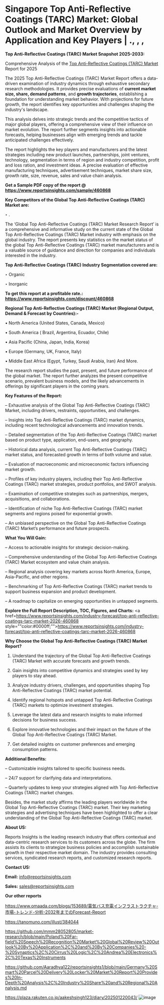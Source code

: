 # Singapore Top Anti-Reflective Coatings (TARC) Market: Global Outlook and Market Overview by Application and Key Players | ., , , 

<strong>Top Anti-Reflective Coatings (TARC) Market Snapshot 2025-2033:</strong>

Comprehensive Analysis of the <a href=https://www.reportsinsights.com/sample/460868>Top Anti-Reflective Coatings (TARC) Market</a> Report for 2025

The 2025 Top Anti-Reflective Coatings (TARC) Market Report offers a data-driven examination of industry dynamics through exhaustive secondary research methodologies. It provides precise evaluations of <strong>current market size, share, demand patterns</strong>, and <strong>growth trajectories</strong>, establishing a foundation for understanding market behavior. With projections for future growth, the report identifies key opportunities and challenges shaping the industry's landscape.

This analysis delves into strategic trends and the competitive tactics of major global players, offering a comprehensive view of their influence on market evolution. The report further segments insights into actionable forecasts, helping businesses align with emerging trends and tackle anticipated challenges effectively.

The report highlights the key players and manufacturers and the latest strategies including new product launches, partnerships, joint ventures, technology, segmentation in terms of region and industry competition, profit and loss ration, and investment ideas. A precise evaluation of effective manufacturing techniques, advertisement techniques, market share size, growth rate, size, revenue, sales and value chain analysis.

<strong>Get a Sample PDF copy of the report @ <a href=https://www.reportsinsights.com/sample/460868 style=color:#0000ff;>https://www.reportsinsights.com/sample/460868</a></strong>

<strong>Key Competitors of the Global Top Anti-Reflective Coatings (TARC) Market are:</strong>

‣ .

The ‘Global Top Anti-Reflective Coatings (TARC) Market Research Report’ is a comprehensive and informative study on the current state of the Global Top Anti-Reflective Coatings (TARC) Market industry with emphasis on the global industry. The report presents key statistics on the market status of the global Top Anti-Reflective Coatings (TARC) market manufacturers and is a valuable source of guidance and direction for companies and individuals interested in the industry.

<strong>Top Anti-Reflective Coatings (TARC) Industry Segmentation covered are:</strong>

‣ Organic

‣ Inorganic

<strong>To get this report at a profitable rate.: <a href=https://www.reportsinsights.com/discount/460868 style=color:#0000ff;>https://www.reportsinsights.com/discount/460868</a></strong>

<strong>Regional Top Anti-Reflective Coatings (TARC) Market (Regional Output, Demand &amp; Forecast by Countries):-</strong>

• North America (United States, Canada, Mexico)

• South America ( Brazil, Argentina, Ecuador, Chile)

• Asia Pacific (China, Japan, India, Korea)

• Europe (Germany, UK, France, Italy)

• Middle East Africa (Egypt, Turkey, Saudi Arabia, Iran) And More.

The research report studies the past, present, and future performance of the global market. The report further analyzes the present competitive scenario, prevalent business models, and the likely advancements in offerings by significant players in the coming years.

<strong>Key Features of the Report:</strong>

– Exhaustive analysis of the Global Top Anti-Reflective Coatings (TARC) Market, including drivers, restraints, opportunities, and challenges.

– Insights into Top Anti-Reflective Coatings (TARC) market dynamics, including recent technological advancements and innovation trends.

– Detailed segmentation of the Top Anti-Reflective Coatings (TARC) market based on product type, application, end-users, and geography.

– Historical data analysis, current Top Anti-Reflective Coatings (TARC) market status, and forecasted growth in terms of both volume and value.

– Evaluation of macroeconomic and microeconomic factors influencing market growth.

– Profiles of key industry players, including their Top Anti-Reflective Coatings (TARC) market strategies, product portfolios, and SWOT analysis.

– Examination of competitive strategies such as partnerships, mergers, acquisitions, and collaborations.

– Identification of niche Top Anti-Reflective Coatings (TARC) market segments and regions poised for exponential growth.

– An unbiased perspective on the Global Top Anti-Reflective Coatings (TARC) Market’s performance and future prospects.

<strong>What You Will Gain:</strong>

– Access to actionable insights for strategic decision-making.

– Comprehensive understanding of the Global Top Anti-Reflective Coatings (TARC) Market ecosystem and value chain analysis.

– Regional analysis covering key markets across North America, Europe, Asia-Pacific, and other regions.

– Benchmarking of Top Anti-Reflective Coatings (TARC) market trends to support business expansion and product development.

– A roadmap to capitalize on emerging opportunities in untapped segments.

<strong>Explore the Full Report Description, TOC, Figures, and Charts:</strong>
<a href=https://www.reportsinsights.com/industry-forecast/top-anti-reflective-coatings-tarc-market-2026-460868 style=""color:#0000ff;"">https://www.reportsinsights.com/industry-forecast/top-anti-reflective-coatings-tarc-market-2026-460868</a>

<strong>Why Choose the Global Top Anti-Reflective Coatings (TARC) Market Report?</strong>

1. Understand the trajectory of the Global Top Anti-Reflective Coatings (TARC) Market with accurate forecasts and growth trends.

2. Gain insights into competitive dynamics and strategies used by key players to stay ahead.

3. Analyze industry drivers, challenges, and opportunities shaping Top Anti-Reflective Coatings (TARC) market potential.

4. Identify regional hotspots and untapped Top Anti-Reflective Coatings (TARC) markets to optimize investment strategies.

5. Leverage the latest data and research insights to make informed decisions for business success.

6. Explore innovative technologies and their impact on the future of the Global Top Anti-Reflective Coatings (TARC) Market.

7. Get detailed insights on customer preferences and emerging consumption patterns.

<strong>Additional Benefits:</strong>

– Customizable insights tailored to specific business needs.

– 24/7 support for clarifying data and interpretations.

– Quarterly updates to keep your strategies aligned with Top Anti-Reflective Coatings (TARC) market changes.

Besides, the market study affirms the leading players worldwide in the Global Top Anti-Reflective Coatings (TARC) market. Their key marketing strategies and advertising techniques have been highlighted to offer a clear understanding of the Global Top Anti-Reflective Coatings (TARC) market.

<strong><strong>About US</strong>:</strong>

Reports Insights is the leading research industry that offers contextual and data-centric research services to its customers across the globe. The firm assists its clients to strategize business policies and accomplish sustainable growth in their respective market domain. The industry provides consulting services, syndicated research reports, and customized research reports.

<strong>Contact US:</strong>

<p class=><b>Email:</b> <a href=mailto:info@reportsinsights.com>info@reportsinsights.com</a></p>
<p class=><b>Sales:</b> <a href=mailto:sales@reportsinsights.com>sales@reportsinsights.com</a></p>

<strong>Our other reports</strong>

<a href=https://www.omaada.com/blogs/153689/電気バス充電インフラストラクチャ-市場-トレンド-分析-2032年までのForecast-Report>https://www.omaada.com/blogs/153689/電気バス充電インフラストラクチャ-市場-トレンド-分析-2032年までのForecast-Report</a>

<a href=https://tanomuno.com/illust/384044>https://tanomuno.com/illust/384044</a>

<a href=https://github.com/mmm28052805/market-research/blob/main/Poland%20Far-field%20Speech%20Recognition%20Market%20Global%20Review%20Outlook%20By%20Application%2C%20and%20By%20Companies%20-%20Synaptics%2C%20Cirrus%20Logic%2C%20Andrea%20Electronics%2C%20Texas%20Instruments>https://github.com/mmm28052805/market-research/blob/main/Poland%20Far-field%20Speech%20Recognition%20Market%20Global%20Review%20Outlook%20By%20Application%2C%20and%20By%20Companies%20-%20Synaptics%2C%20Cirrus%20Logic%2C%20Andrea%20Electronics%2C%20Texas%20Instruments</a>

<a href=https://github.com/Aaradhya122/reportsinsights1/blob/main/Germany%20Smart%20Parcel%20Delivery%20Locker%20Market%20Report%20Provides%20In-Depth%20Analysis%2C%20Industry%20Share%20and%20Regional%20Analysis.md>https://github.com/Aaradhya122/reportsinsights1/blob/main/Germany%20Smart%20Parcel%20Delivery%20Locker%20Market%20Report%20Provides%20In-Depth%20Analysis%2C%20Industry%20Share%20and%20Regional%20Analysis.md</a>

<a href=https://plaza.rakuten.co.jp/aakeshsingh123/diary/202501220043/>https://plaza.rakuten.co.jp/aakeshsingh123/diary/202501220043/</a>
![image](https://github.com/user-attachments/assets/d575dcbc-679b-42fb-b7b4-af20cc52f7ed)
